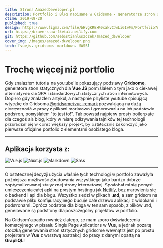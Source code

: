 ```yaml
---
title: Strona AmazedDeveloper.pl
description: Portfolio i Blog napisane w Gridsome - generatorze stron statycznych od Vue.JS, z dynamicznym kontentem wykorzystującym pliki Markdown. Prosty projekt, który przerodził się w osobista stronę.
ctime: 2019-09-20
published: true
design: https://www.figma.com/file/bHvgKRExK0xakvCdwLi6Iv9m/Portfolio?node-id=0%3A1
url: https://brave-shaw-f5e5a1.netlify.com
git: https://github.com/sebastianluszczek/amazed_developer
cover_img: /images/amazed-developer.png
tech: [vuejs, gridsome, markdown, SASS]
---
```


# Trochę więcej niż portfolio

Gdy znalazłem tutorial na youtube'ie pokazujący podstawy **Gridsome**, generatora stron statycznych dla **Vue.JS** pomyślałem o tym jako o ciekawej alternatywie dla SPA i standardowych statycznych stron internetowych. Dopiero gdy znalazłem artykuł, a następnie playliste youtube opisującą wtyczkę do Gridsoma [@gridsome/vue-remark](https://www.npmjs.com/package/@gridsome/vue-remark) pozwalającą na dużą elestyczność w pracy z plikami markdown i generowaniu na ich podstawie podstron, pomyślałem "to jest to!".
Tak powstał najpierw prosty boilerplate dla czegoś ala blog, który w miarę odkrywania tajników tej technologii przeradzał się w coraz większy projekt, by ostatecznie zakończyć jako pierwsze oficjalne portfolio z elementami osobistego bloga.

---

## Aplikacja korzysta z:

<div class="md_icons_wrapper">
<img src="/icons/vuejs.png" alt="Vue.js" class="md_icon">
<img src="/icons/gridsome.png" alt="Nuxt.js" class="md_icon">
<img src="/icons/markdown.png" alt="Markdown" class="md_icon">
<img src="/icons/SASS.png" alt="Sass" class="md_icon">
</div>

---

O ostatecznej decyzji użycia właśnie tych technologi w portfolio zaważyła późniejsza możliwość zbudowania wszystkiego jako bardzo dobrze zoptymalizowanej statycznej strony internetowej. Spodobał mi się pomysł umieszczenia całej apki na prostym hostingu jak [Netlify](https://netlify.com), bez martwienia się o backend i api dla blogu. Wszystko siedzi w plikach **.md**, a sam gridsom na podstawie pliku konfiguracyjnego buduje całe drzewo aplikacji z widokami i podstronami. Oprócz podstron dla bloga w ten sam sposób, z plików .md, generowane są podstrony dla poszczególny projektów w portfolio.

Na Gridsom'a padło również dlatego, ze mam sporo doświadczenia komercyjnego w pisaniu Single Page Aplications w **Vue**, a jednak poza tą otoczką generowania stron statycznych gridsome wewnątrz jest po prostu projektem w **Vue** z warstwą abstrakcji do pracy z danymi opartą na **GraphQL**!
